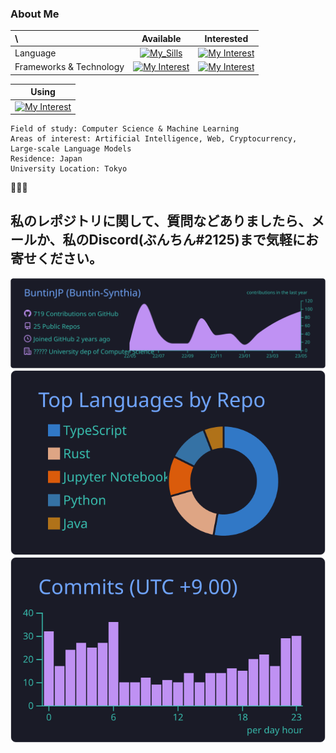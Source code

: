 ### About Me

<div>
  <center>

 | \ | Available | Interested |
|:--- | :---: | :---: |
|Language|   [![My_Sills](https://skill-icons.buntin.workers.dev/icons?i=ts,js,py,java,c)](https://buntin.xyz)    |     [![My Interest](https://skill-icons.buntin.workers.dev/icons?i=rust,go,crystal)](https://buntin.xyz)     |
| Frameworks & Technology |  [![My Interest](https://skill-icons.buntin.workers.dev/icons?i=react,redux,nodejs,docker,tensorflow)](https://buntin.xyz)       |     [![My Interest](https://skill-icons.buntin.workers.dev/icons?i=tauri,astro,nextjs,svelte)](https://buntin.xyz)     |

| Using|
| :---: |
|[![My Interest](https://skillicons.dev/icons?i=cloudflare,nginx,azure,gcp,linux,discord,neovim,vscode)](https://buntin.xyz) |

    
  
</center>
  </div>
  
```
Field of study: Computer Science & Machine Learning
Areas of interest: Artificial Intelligence, Web, Cryptocurrency, Large-scale Language Models
Residence: Japan
University Location: Tokyo
```

🤌🤌🤌
## 私のレポジトリに関して、質問などありましたら、メールか、私のDiscord(ぶんちん#2125)まで気軽にお寄せください。

[![](https://raw.githubusercontent.com/BuntinJP/BuntinJP/main/profile-summary-card-output/tokyonight/0-profile-details.svg)](https://buntin.xyz)
[![](https://raw.githubusercontent.com/BuntinJP/BuntinJP/main/profile-summary-card-output/tokyonight/1-repos-per-language.svg)](https://buntin.xyz) 
[![](https://raw.githubusercontent.com/BuntinJP/BuntinJP/main/profile-summary-card-output/tokyonight/4-productive-time.svg)](https://buntin.xyz)
